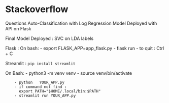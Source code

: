 # Stackoverflow
Questions Auto-Classification with Log Regression Model Deployed with API on Flask

Final Model Deployed : SVC on LDA labels

Flask : 
On bash:
        - export FLASK_APP=app_flask.py
        - flask run
        - to quit : Ctrl + C 

Streamlit : `pip install streamlit`

On Bash: 
        - python3 -m venv venv
        - source venv/bin/activate
       
        - python   YOUR_APP.py
        - if command not find :
          export PATH="$HOME/.local/bin:$PATH"
        - streamlit run YOUR_APP.py 
